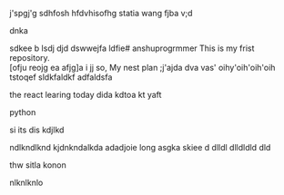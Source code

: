 j'spgj'g
sdhfosh
hfdvhisofhg
statia
wang
fjba
v;d

dnka

sdkee
b
lsdj
djd
dswwejfa
ldfie# anshuprogrmmer
This is my frist repository.
<br>[ofju
reojg
ea
afjg]a
i
jj
so, My nest plan
;j'ajda
dva
vas'
oihy'oih'oih'oih tstoqef
sldkfaldkf
adfaldsfa
<html>
  
the react learing 
today dida kdtoa
kt yaft 

python


si  its dis kdjlkd

ndlkndlknd
kjdnkndalkda
adadjoie
long asgka
skiee
d
dlldl
dlldldld
dld

thw sitla
konon

nlknlknlo
